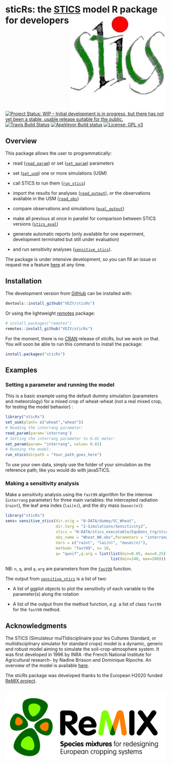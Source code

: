 
<!-- README.md is generated from README.Rmd. Please edit that file -->

sticRs: the [STICS](https://www6.paca.inra.fr/stics_eng/) model R package for developers <img src="man/figures/logo.jpg" alt="logo" width="300" align="right" />
================================================================================================================================================================

<!-- <img src="man/figures/logo.png" alt="logo" style="width:30%;height:auto;" align="right" /> -->
<!-- [![Travis build status](https://travis-ci.com/VEZY/DynACof.svg?branch=master)](https://travis-ci.org/VEZY/DynACof)   -->
[![Project Status: WIP – Initial development is in progress, but there has not yet been a stable, usable release suitable for the public.](http://www.repostatus.org/badges/latest/wip.svg)](http://www.repostatus.org/#wip) [![Travis Build Status](https://travis-ci.com/VEZY/sticRs.svg?branch=master)](https://travis-ci.com/VEZY/sticRs) [![AppVeyor Build status](https://ci.appveyor.com/api/projects/status/cu1nyxrhc6nmpt5i/branch/master?svg=true)](https://ci.appveyor.com/project/VEZY/sticrs/branch/master) [![License: GPL v3](https://img.shields.io/badge/License-GPL%20v3-blue.svg)](https://www.gnu.org/licenses/gpl-3.0)

Overview
--------

This package allows the user to programmatically:

-   read ([`read_param`](R/read_param.R)) or set ([`set_param`](R/read_param.R)) parameters

-   set ([`set_usm`](R/set_usm.R)) one or more simulations (USM)

-   call STICS to run them ([`run_stics`](R/run_stics.R))

-   import the results for analyses ([`read_output`](R/read_output.R)), or the observations available in the USM ([`read_obs`](R/read_obs.R))

-   compare observations and simulations ([`eval_output`](R/eval_output.R))

-   make all previous at once in parallel for comparison between STICS versions ([`stics_eval`](R/stics_eval.R))

-   generate automatic reports (only available for one experiment, development terminated but still under evaluation)

-   and run sensitivity analyses ([`sensitive_stics`](R/sensitive_stics.R)).

The package is under intensive development, so you can fill an issue or request me a feature [here](https://github.com/VEZY/sticRs/issues) at any time.

Installation
------------

The development version from [GitHub](https://github.com/) can be installed with:

``` r
devtools::install_github("VEZY/sticRs")
```

Or using the lightweight [remotes](https://github.com/r-lib/remotes#readme) package:

``` r
# install.packages("remotes")
remotes::install_github("VEZY/sticRs")
```

For the moment, there is no [CRAN](https://CRAN.R-project.org) release of sticRs, but we work on that. You will soon be able to run this command to install the package:

``` r
install.packages("sticRs")
```

Examples
--------

### Setting a parameter and running the model

This is a basic example using the default dummy simulation (parameters and meteorology) for a mixed crop of wheat-wheat (not a real mixed crop, for testing the model behavior) :

``` r
library("sticRs")
set_usm(plant= c("wheat","wheat"))
# Reading the interrang parameter:
read_param(param='interrang')
# Setting the interrang parameter to 0.01 meter:
set_param(param= "interrang", value= 0.01)
# Running the model:
run_stics(dirpath = "Your_path_goes_here")
```

To use your own data, simply use the folder of your simulation as the reference path; like you would do with javaSTICS.

### Making a sensitivity analysis

Make a sensitivity analysis using the `fast99` algorithm for the interrow (`interrang` parameter) for three main variables: the intercepted radiation (`raint`), the leaf area index (`lai(n)`), and the dry mass (`masec(n)`):

``` r
library("sticRs")
sens= sensitive_stics(dir.orig = "0-DATA/dummy/SC_Wheat",
                      dir.targ = "2-Simulations/Sensitivity2",
                      stics = "0-DATA/stics_executable/EquDens_trg/stics.exe",
                      obs_name = "Wheat_N0.obs",Parameters = "interrang",
                      Vars = c("raint", "lai(n)", "masec(n)"),
                      method= "fast99", n= 10,
                      q= "qunif",q.arg = list(list(min=0.05, max=0.25),
                                              list(min=140, max=280)))
```

NB: `n`, `q`, and `q.arg` are parameters from the [`fast99`](https://cran.r-project.org/web/packages/sensitivity/sensitivity.pdf) function.

The output from [`sensitive_stics`](R/sensitive_stics.R) is a list of two:

-   A list of ggplot objects to plot the sensitivity of each variable to the parameter(s) along the rotation

-   A list of the output from the method function, *e.g.* a list of class `fast99` for the `fast99` method.

Acknowledgments
---------------

The STICS (Simulateur mulTIdisciplinaire pour les Cultures Standard, or multidisciplinary simulator for standard crops) model is a dynamic, generic and robust model aiming to simulate the soil-crop-atmosphere system. It was first developed in 1996 by INRA -the French National Institute for Agricultural research- by Nadine Brisson and Dominique Ripoche. An overview of the model is available [here](https://www6.paca.inra.fr/stics_eng/About-us/Stics-model-overview).

The sticRs package was developed thanks to the European H2020 funded [ReMIX project](https://www.remix-intercrops.eu/).

![ReMIX logo](man/figures/remix_logo.jpg)
-----------------------------------------

